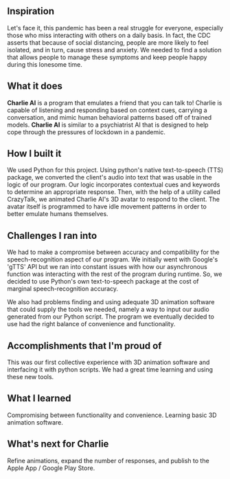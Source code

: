 ## Inspiration
Let's face it, this pandemic has been a real struggle for everyone, especially those who miss interacting with others on a daily basis. In fact, the CDC asserts that because of social distancing, people are more likely to feel isolated, and in turn, cause stress and anxiety. We needed to find a solution that allows people to manage these symptoms and keep people happy during this lonesome time.
## What it does
**Charlie AI** is a program that emulates a friend that you can talk to! Charlie is capable of listening and responding based on context cues, carrying a conversation, and mimic human behavioral patterns based off of trained models. **Charlie AI** is similar to a psychiatrist AI that is designed to help cope through the pressures of lockdown in a pandemic.
## How I built it
We used Python for this project. Using python's native text-to-speech (TTS) package, we converted the client's audio into text that was usable in the logic of our program. Our logic incorporates contextual cues and keywords to determine an appropriate response. Then, with the help of a utility called CrazyTalk, we animated Charlie AI's 3D avatar to respond to the client. The avatar itself is programmed to have idle movement patterns in order to better emulate humans themselves. 
## Challenges I ran into
We had to make a compromise between accuracy and compatibility for the speech-recognition aspect of our program. We initially went with Google's 'gTTS' API but we ran into constant issues with how our asynchronous function was interacting with the rest of the program during runtime. So, we decided to use Python's own text-to-speech package at the cost of marginal speech-recognition accuracy.

We also had problems finding and using adequate 3D animation software that could supply the tools we needed, namely a way to input our audio generated from our Python script. The program we eventually decided to use had the right balance of convenience and functionality. 

## Accomplishments that I'm proud of
This was our first collective experience with 3D animation software and interfacing it with python scripts. We had a great time learning and using these new tools.
## What I learned
Compromising between functionality and convenience. Learning basic 3D animation software.
## What's next for Charlie
Refine animations, expand the number of responses, and publish to the Apple App / Google Play Store.